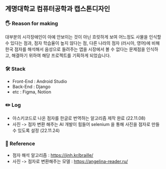 ## 계명대학교 컴퓨터공학과 캡스톤디자인



### 🖐️ Reason for making

대부분의 시각장애인이 아예 안보이는 것이 아닌 흐릿하게 보여 어느정도 사물을 인식할 수 있다는 점과, 점자 학습율이 높지 않다는 점, 
다른 나라의 점자 (러시아, 영어)에 비해 한국 점자를 해석해서 음성으로 들려주는 앱을 시장에서 볼 수 없다는 문제점을 인식하고, 
해결하기 위하여 해당 프로젝트를 기획하게 되었습니다.

### 🛠️ Stack

- Front-End : Android Studio <br>
- Back-End : Django <br>
- etc : Figma, Notion


### ✏️ Log

- 아스키코드로 나온 점자를 한글로 번역하는 알고리즘 제작 완료 (22.11.08) <br>
- 사진 -> 점자 변환 해주는 AI 개발이 힘들어 selenium 을 통해 사진을 점자로 만들수 있도록 설정 (22.11.24)


### 📖 Reference

- 점자 해석 알고리즘 : https://jinh.kr/braille/ <br>
- 사진 -> 점자로 변환해주는 모델 : https://angelina-reader.ru/
